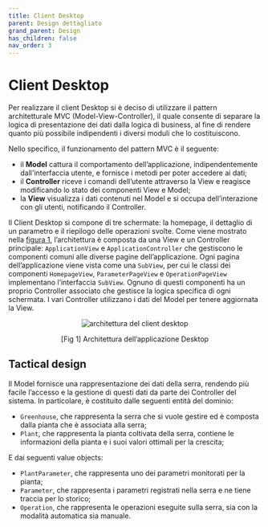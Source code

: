 ```yaml
---
title: Client Desktop
parent: Design dettagliato
grand_parent: Design
has_children: false
nav_order: 3
---
```

# Client Desktop

Per realizzare il client Desktop si è deciso di utilizzare il pattern architetturale MVC (Model-View-Controller), il quale consente di separare la logica di presentazione dei dati dalla logica di business, al fine di rendere quanto più possibile indipendenti i diversi moduli che lo costituiscono.

Nello specifico, il funzionamento del pattern MVC è il seguente:

-   il **Model** cattura il comportamento dell’applicazione, indipendentemente dall'interfaccia utente, e fornisce i metodi per poter accedere ai dati;
-   il **Controller** riceve i comandi dell’utente attraverso la View e reagisce modificando lo stato dei componenti View e Model;
-   la **View** visualizza i dati contenuti nel Model e si occupa dell’interazione con gli utenti, notificando il Controller.

Il Client Desktop si compone di tre schermate: la homepage, il dettaglio di un parametro e il riepilogo delle operazioni svolte. Come viene mostrato nella <a href="#fig1"> figura 1</a>, l’architettura è composta da una View e un Controller principale: `ApplicationView` e `ApplicationController` che gestiscono le componenti comuni alle diverse pagine dell’applicazione. Ogni pagina dell’applicazione viene vista come una `SubView`, per cui le classi dei componenti `HomepageView`, `ParameterPageView` e `OperationPageView` implementano l’interfaccia `SubView`. Ognuno di questi componenti ha un proprio Controller associato che gestisce la logica specifica di ogni schermata. I vari Controller utilizzano i dati del Model per tenere
aggiornata la View.

<div align="center">
<img src="img/desktop_classi.png" alt="architettura del client desktop" id="fig1">
 <p align="center">[Fig 1] Architettura dell’applicazione Desktop</p>
</div>

## Tactical design

Il Model fornisce una rappresentazione dei dati della serra, rendendo più facile l’accesso e la gestione di questi dati da parte dei Controller del sistema. In particolare, è costituito dalle seguenti entità del dominio:

- `Greenhouse`, che rappresenta la serra che si vuole gestire ed è composta dalla pianta che è associata alla serra;
- `Plant`, che rappresenta la pianta coltivata della serra, contiene le informazioni della pianta e i suoi valori ottimali per la crescita;

E dai seguenti value objects:
- `PlantParameter`, che rappresenta uno dei parametri monitorati per la pianta;
- `Parameter`, che rappresenta i parametri registrati nella serra e ne tiene traccia per lo storico;
- `Operation`, che rappresenta le operazioni eseguite sulla serra, sia con la modalità automatica sia manuale.
